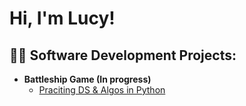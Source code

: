 <h1>Hi, I'm Lucy!

<h2>👨‍💻 Software Development Projects:</h2>

- <b>Battleship Game (In progress) </b>
  - [Praciting DS & Algos in Python](https://github.com/joshmadakor1/Algorithms-Practice)




